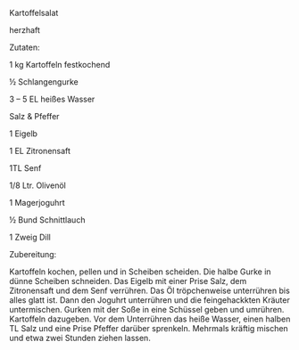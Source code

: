 Kartoffelsalat

herzhaft

Zutaten:

1 kg Kartoffeln festkochend

½ Schlangengurke

3 – 5 EL heißes Wasser

Salz & Pfeffer

1 Eigelb

1 EL Zitronensaft

1TL Senf

1/8 Ltr. Olivenöl

1 Magerjoguhrt

½ Bund Schnittlauch

1 Zweig Dill

Zubereitung:

Kartoffeln kochen, pellen und in Scheiben scheiden. Die halbe Gurke in dünne Scheiben schneiden. Das Eigelb mit einer Prise Salz, dem Zitronensaft und dem Senf verrühren. Das Öl tröpchenweise unterrühren bis alles glatt ist. Dann den Joguhrt unterrühren und die feingehackkten Kräuter untermischen. Gurken mit der Soße in eine Schüssel geben und umrühren. Kartoffeln dazugeben. Vor dem Unterrühren das heiße Wasser, einen halben TL Salz und eine Prise Pfeffer darüber sprenkeln. Mehrmals kräftig mischen und etwa zwei Stunden ziehen lassen.
